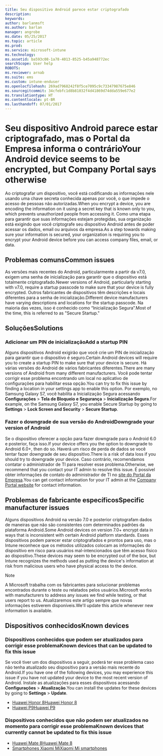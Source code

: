 ```yaml
---
title: Seu dispositivo Android parece estar criptografado
description: 
keywords: 
author: barlanmsft
ms.author: barlan
manager: angrobe
ms.date: 05/25/2017
ms.topic: article
ms.prod: 
ms.service: microsoft-intune
ms.technology: 
ms.assetid: ba593c08-1a78-4013-8525-b45a948772ec
searchScope: User help
ROBOTS: 
ms.reviewer: arnab
ms.suite: ems
ms.custom: intune-enduser
ms.openlocfilehash: 269ad7968242f8f5ce7095c9c73347987675e846
ms.sourcegitcommit: 34cfebfc1d8b81032f4d41869d74dda559e677e2
ms.translationtype: HT
ms.contentlocale: pt-BR
ms.lasthandoff: 07/01/2017
---
```

# <span data-ttu-id="7f58d-102">Seu dispositivo Android parece estar criptografado, mas o Portal da Empresa informa o contrário</span><span class="sxs-lookup"><span data-stu-id="7f58d-102">Your Android device seems to be encrypted, but Company Portal says otherwise</span></span>
<a id="your-android-device-seems-to-be-encrypted-but-company-portal-says-otherwise" class="xliff"></a>

<span data-ttu-id="7f58d-103">Ao criptografar um dispositivo, você está codificando as informações nele usando uma chave secreta conhecida apenas por você, o que impede o acesso de pessoas não autorizadas.</span><span class="sxs-lookup"><span data-stu-id="7f58d-103">When you encrypt a device, you are encoding the information on it using a secret key that is known only to you, which prevents unauthorized people from accessing it.</span></span> <span data-ttu-id="7f58d-104">Como uma etapa para garantir que suas informações estejam protegidas, sua organização está exigindo que você criptografe seu dispositivo Android antes de poder acessar os dados, email ou arquivos da empresa.</span><span class="sxs-lookup"><span data-stu-id="7f58d-104">As a step towards making sure your information is secured, your organization is requiring you to encrypt your Android device before you can access company files, email, or data.</span></span>

## <span data-ttu-id="7f58d-105">Problemas comuns</span><span class="sxs-lookup"><span data-stu-id="7f58d-105">Common issues</span></span>
<a id="common-issues" class="xliff"></a>

<span data-ttu-id="7f58d-106">As versões mais recentes do Android, particularmente a partir da v7.0, exigem uma senha de inicialização para garantir que o dispositivo está totalmente criptografado.</span><span class="sxs-lookup"><span data-stu-id="7f58d-106">Newer versions of Android, particularly starting with v7.0, require a startup passcode to make sure that your device is fully encrypted.</span></span> <span data-ttu-id="7f58d-107">Outros fabricantes de dispositivos têm descrições e locais diferentes para a senha de inicialização.</span><span class="sxs-lookup"><span data-stu-id="7f58d-107">Different device manufacturers have varying descriptions and locations for the startup passcode.</span></span> <span data-ttu-id="7f58d-108">Na maioria das vezes, isso é conhecido como “Inicialização Segura”.</span><span class="sxs-lookup"><span data-stu-id="7f58d-108">Most of the time, this is referred to as "Secure Startup."</span></span> 

## <span data-ttu-id="7f58d-109">Soluções</span><span class="sxs-lookup"><span data-stu-id="7f58d-109">Solutions</span></span>
<a id="solutions" class="xliff"></a>

### <span data-ttu-id="7f58d-110">Adicionar um PIN de inicialização</span><span class="sxs-lookup"><span data-stu-id="7f58d-110">Add a startup PIN</span></span>
<a id="add-a-startup-pin" class="xliff"></a>

<span data-ttu-id="7f58d-111">Alguns dispositivos Android exigirão que você crie um PIN de inicialização para garantir que o dispositivo é seguro.</span><span class="sxs-lookup"><span data-stu-id="7f58d-111">Certain Android devices will require you to create a startup PIN to make sure that your device is secure.</span></span> <span data-ttu-id="7f58d-112">Há várias versões do Android de vários fabricantes diferentes.</span><span class="sxs-lookup"><span data-stu-id="7f58d-112">There are many versions of Android from many different manufacturers.</span></span> <span data-ttu-id="7f58d-113">Você pode tentar corrigir esse problema encontrando um local no aplicativo de configurações para habilitar essa opção.</span><span class="sxs-lookup"><span data-stu-id="7f58d-113">You can try to fix this issue by finding a location in your settings app to enable this option.</span></span> <span data-ttu-id="7f58d-114">Por exemplo, no Samsung Galaxy S7, você habilita a Inicialização Segura acessando **Configurações** > **Tela de Bloqueio e Segurança** > **Inicialização Segura**.</span><span class="sxs-lookup"><span data-stu-id="7f58d-114">For example, on the Samsung Galaxy S7, you enable Secure Startup by going to **Settings** > **Lock Screen and Security** > **Secure Startup**.</span></span>  

### <span data-ttu-id="7f58d-115">Fazer o downgrade de sua versão do Android</span><span class="sxs-lookup"><span data-stu-id="7f58d-115">Downgrade your version of Android</span></span>
<a id="downgrade-your-version-of-android" class="xliff"></a>
<span data-ttu-id="7f58d-116">Se o dispositivo oferecer a opção para fazer downgrade para o Android 6.0 e posterior, faça isso.</span><span class="sxs-lookup"><span data-stu-id="7f58d-116">If your device offers you the option to downgrade to Android 6.0+, then do so.</span></span> <span data-ttu-id="7f58d-117">Haverá um risco de perda de dados se você tentar fazer downgrade de seu dispositivo.</span><span class="sxs-lookup"><span data-stu-id="7f58d-117">There is a risk of data loss if you should try to downgrade your device.</span></span> <span data-ttu-id="7f58d-118">Caso contrário, recomendamos contatar o administrador de TI para resolver esse problema.</span><span class="sxs-lookup"><span data-stu-id="7f58d-118">Otherwise, we recommend that you contact your IT admin to resolve this issue.</span></span> <span data-ttu-id="7f58d-119">É possível obter informações de contato do administrador de TI no [site do Portal da Empresa](http://portal.manage.microsoft.com).</span><span class="sxs-lookup"><span data-stu-id="7f58d-119">You can get contact information for your IT admin at the [Company Portal website](http://portal.manage.microsoft.com) for contact information.</span></span>

## <span data-ttu-id="7f58d-120">Problemas de fabricante específicos</span><span class="sxs-lookup"><span data-stu-id="7f58d-120">Specific manufacturer issues</span></span>
<a id="specific-manufacturer-issues" class="xliff"></a>

<span data-ttu-id="7f58d-121">Alguns dispositivos Android na versão 7.0 e posterior criptografam dados de maneiras que não são consistentes com determinados padrões da plataforma Android.</span><span class="sxs-lookup"><span data-stu-id="7f58d-121">Some Android devices on version 7.0+ encrypt data in ways that is inconsistent with certain Android platform standards.</span></span> <span data-ttu-id="7f58d-122">Esses dispositivos podem parecer estar criptografados e prontos para uso, mas o Intune reconhece que os métodos utilizados colocam as informações do dispositivo em risco para usuários mal-intencionados que têm acesso físico ao dispositivo.</span><span class="sxs-lookup"><span data-stu-id="7f58d-122">These devices may seem to be encrypted out of the box, but Intune recognizes the methods used as putting the device's information at risk from malicious users who have physical access to the device.</span></span>

> [!Note]
> <span data-ttu-id="7f58d-123">A Microsoft trabalha com os fabricantes para solucionar problemas encontrados durante o teste ou relatados pelos usuários.</span><span class="sxs-lookup"><span data-stu-id="7f58d-123">Microsoft works with manufacturers to address any issues we find while testing, or that users report to us.</span></span> <span data-ttu-id="7f58d-124">Atualizaremos este artigo sempre que novas informações estiverem disponíveis.</span><span class="sxs-lookup"><span data-stu-id="7f58d-124">We'll update this article whenever new information is available.</span></span> 

## <span data-ttu-id="7f58d-125">Dispositivos conhecidos</span><span class="sxs-lookup"><span data-stu-id="7f58d-125">Known devices</span></span>
<a id="known-devices" class="xliff"></a>

### <span data-ttu-id="7f58d-126">Dispositivos conhecidos que podem ser atualizados para corrigir esse problema</span><span class="sxs-lookup"><span data-stu-id="7f58d-126">Known devices that can be updated to fix this issue</span></span>
<a id="known-devices-that-can-be-updated-to-fix-this-issue" class="xliff"></a>

<span data-ttu-id="7f58d-127">Se você tiver um dos dispositivos a seguir, poderá ter esse problema caso não tenha atualizado seu dispositivo para a versão mais recente do Android.</span><span class="sxs-lookup"><span data-stu-id="7f58d-127">If you have one of the following devices, you may experience this issue if you have not updated your device to the most recent version of Android.</span></span> <span data-ttu-id="7f58d-128">Instale as atualizações para esses dispositivos acessando **Configurações** > **Atualização**.</span><span class="sxs-lookup"><span data-stu-id="7f58d-128">You can install the updates for these devices by going to **Settings** > **Update**.</span></span> 

- [<span data-ttu-id="7f58d-129">Huawei Honor 8</span><span class="sxs-lookup"><span data-stu-id="7f58d-129">Huawei Honor 8</span></span>](http://consumer.huawei.com/en/support/mobile-phones/honor8_en-sup.htm)
- [<span data-ttu-id="7f58d-130">Huawei P9</span><span class="sxs-lookup"><span data-stu-id="7f58d-130">Huawei P9</span></span>](http://consumer.huawei.com/mobile-phones/p9/index.html)

### <span data-ttu-id="7f58d-131">Dispositivos conhecidos que não podem ser atualizados no momento para corrigir esse problema</span><span class="sxs-lookup"><span data-stu-id="7f58d-131">Known devices that currently cannot be updated to fix this issue</span></span>
<a id="known-devices-that-currently-cannot-be-updated-to-fix-this-issue" class="xliff"></a>

- [<span data-ttu-id="7f58d-132">Huawei Mate 8</span><span class="sxs-lookup"><span data-stu-id="7f58d-132">Huawei Mate 8</span></span>](http://consumer.huawei.com/en/mobile-phones/mate8/index.htm)
- [<span data-ttu-id="7f58d-133">Smartphones Xiaomi Mi</span><span class="sxs-lookup"><span data-stu-id="7f58d-133">Xiaomi Mi smartphones</span></span>](https://xiaomi-mi.com/mi-smartphones/)
